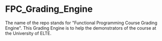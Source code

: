 # FPC_Grading_Engine
The name of the repo stands for "Functional Programming Course Grading Engine". This Grading Engine is to help the demonstrators of the course at the University of ELTE.
